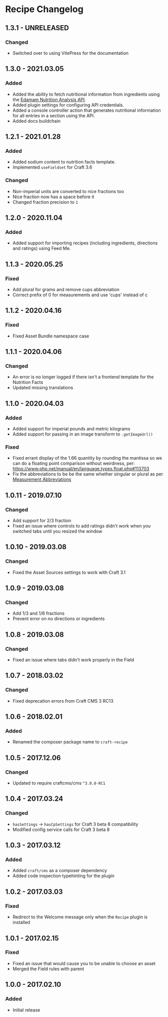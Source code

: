 # Recipe Changelog

## 1.3.1 - UNRELEASED
### Changed
* Switched over to using VitePress for the documentation

## 1.3.0 - 2021.03.05
### Added
* Added the ability to fetch nutritional information from ingredients using the [Edamam Nutrition Analysis API](https://developer.edamam.com/edamam-nutrition-api).
* Added plugin settings for configuring API credentials.
* Added a console controller action that generates nutritional information for all entries in a section using the API.
* Added docs buildchain

## 1.2.1 - 2021.01.28
### Added
* Added sodium content to nutrition facts template.
* Implemented `useFieldset` for Craft 3.6

### Changed
* Non-imperial units are converted to nice fractions too
* Nice fraction now has a space before it
* Changed fraction precision to `1`

## 1.2.0 - 2020.11.04
### Added
* Added support for importing recipes (including ingredients, directions and ratings) using Feed Me.

## 1.1.3 - 2020.05.25
### Fixed
* Add plural for grams and remove cups abbreviation
* Correct prefix of 0 for measurements and use 'cups' instead of c

## 1.1.2 - 2020.04.16
### Fixed
* Fixed Asset Bundle namespace case

## 1.1.1 - 2020.04.06
### Changed
* An error is no longer logged if there isn't a frontend template for the Nutrition Facts
* Updated missing translations

## 1.1.0 - 2020.04.03
### Added
* Added support for imperial pounds and metric kilograms
* Added support for passing in an image transform to `.getImageUrl()`

### Fixed
* Fixed errant display of the 1.66 quantity by rounding the mantissa so we can do a floating point comparison without weirdness, per: https://www.php.net/manual/en/language.types.float.php#113703
* Fix the abbreviations to be be the same whether singular or plural as per [Measurement Abbreviations](https://abbreviations.yourdictionary.com/articles/measurement-abbreviations.html)

## 1.0.11 - 2019.07.10
### Changed
* Add support for 2/3 fraction
* Fixed an issue where controls to add ratings didn't work when you switched tabs until you resized the window

## 1.0.10 - 2019.03.08
### Changed
* Fixed the Asset Sources settings to work with Craft 3.1

## 1.0.9 - 2019.03.08
### Changed
* Add 1/3 and 1/6 fractions
* Prevent error on no directions or ingredients

## 1.0.8 - 2019.03.08
### Changed
* Fixed an issue where tabs didn't work properly in the Field

## 1.0.7 - 2018.03.02
### Changed
* Fixed deprecation errors from Craft CMS 3 RC13

## 1.0.6 - 2018.02.01
### Added
* Renamed the composer package name to `craft-recipe`

## 1.0.5 - 2017.12.06
### Changed
* Updated to require craftcms/cms `^3.0.0-RC1`

## 1.0.4 - 2017.03.24
### Changed
* `hasSettings` -> `hasCpSettings` for Craft 3 beta 8 compatibility
* Modified config service calls for Craft 3 beta 8

## 1.0.3 - 2017.03.12
### Added
* Added `craft/cms` as a composer dependency
* Added code inspection typehinting for the plugin

## 1.0.2 - 2017.03.03
### Fixed
- Redirect to the Welcome message only when the `Recipe` plugin is installed

## 1.0.1 - 2017.02.15
### Fixed
- Fixed an issue that would cause you to be unable to choose an asset
- Merged the Field rules with parent

## 1.0.0 - 2017.02.10
### Added
- Initial release
